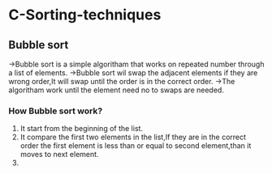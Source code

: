 # C-Sorting-techniques
## Bubble sort
->Bubble sort is a simple algoritham that works on repeated number through a list of elements.
->Bubble sort wil swap the adjacent elements if they are wrong order,It will swap until the order is in the correct order. 
->The algoritham work until the element need no to swaps are needed.
### How Bubble sort work?
1. It start from the beginning of the list.  
2. It compare the first two elements in the list,If they are in the correct order
the first element is less than or equal to second element,than it moves to next element.  
3. 
